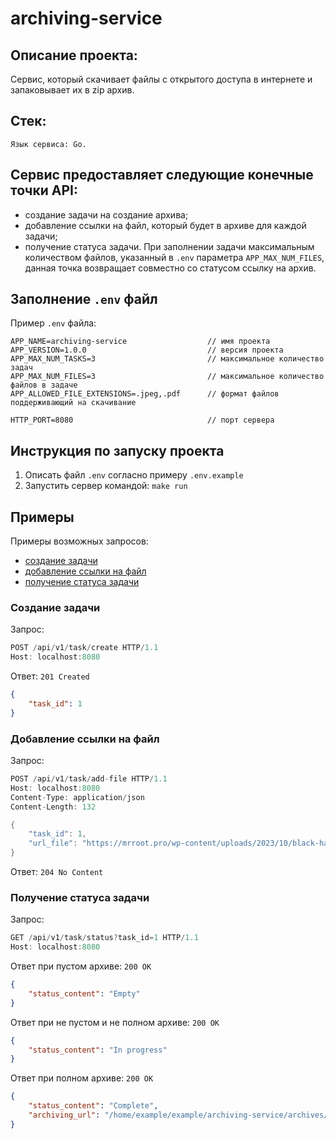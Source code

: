 # archiving-service

## Описание проекта:
Сервис, который скачивает файлы с открытого доступа в интернете и запаковывает их в zip архив. 

## Стек:
    Язык сервиса: Go.

## Сервис предоставляет следующие конечные точки API:
- создание задачи на создание архива;
- добавление ссылки на файл, который будет в архиве для каждой задачи;
- получение статуса задачи. При заполнении задачи максимальным количеством файлов, указанный в `.env` параметра `APP_MAX_NUM_FILES`, данная точка возвращает совместно со статусом ссылку на архив.

## Заполнение `.env` файл
Пример `.env` файла:
```
APP_NAME=archiving-service                  // имя проекта
APP_VERSION=1.0.0                           // версия проекта
APP_MAX_NUM_TASKS=3                         // максимальное количество задач
APP_MAX_NUM_FILES=3                         // максимальное количество файлов в задаче
APP_ALLOWED_FILE_EXTENSIONS=.jpeg,.pdf      // формат файлов поддерживающий на скачивание

HTTP_PORT=8080                              // порт сервера
```

## Инструкция по запуску проекта
1. Описать файл `.env` согласно примеру `.env.example`
2. Запустить сервер командой: `make run`

## Примеры
Примеры возможных запросов:
- [создание задачи](#create)
- [добавление ссылки на файл](#add-file)
- [получение статуса задачи](#status)

### Создание задачи <a name="create"></a>
Запрос:
```h
POST /api/v1/task/create HTTP/1.1
Host: localhost:8080
```
Ответ: `201 Created`
```json
{
    "task_id": 1
}
```

### Добавление ссылки на файл <a name="add-file"></a>
Запрос:
```h
POST /api/v1/task/add-file HTTP/1.1
Host: localhost:8080
Content-Type: application/json
Content-Length: 132

{
    "task_id": 1,
    "url_file": "https://mrroot.pro/wp-content/uploads/2023/10/black-hat-go.pdf?ysclid=md0h6kdfp5929139483"
}
```
Ответ: `204 No Content`

### Получение статуса задачи <a name="status"></a>
Запрос:
```h
GET /api/v1/task/status?task_id=1 HTTP/1.1
Host: localhost:8080
```
Ответ при пустом архиве: `200 OK`
```json
{
    "status_content": "Empty"
}
```
Ответ при не пустом и не полном архиве: `200 OK`
```json
{
    "status_content": "In progress"
}
```
Ответ при полном архиве: `200 OK`
```json
{
    "status_content": "Complete",
    "archiving_url": "/home/example/example/archiving-service/archives/task_1.zip"
}
```
